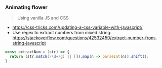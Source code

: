 ### Animating flower

> Using vanilla JS and CSS

- https://css-tricks.com/updating-a-css-variable-with-javascript/
- Use regex to extract numbers from mixed string: https://stackoverflow.com/questions/42532450/extract-number-from-string-javascript

```js
const extractNum = (str) => {
  return (str.match(/\d+/g) || []).map(n => parseInt(n)).shift();
}
```
